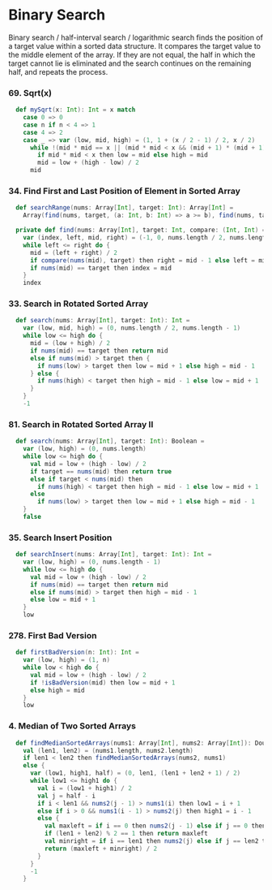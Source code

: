 # Binary Search
Binary search / half-interval search / logarithmic search finds the position of a target value within a sorted data structure.
It compares the target value to the middle element of the array. If they are not equal, the half in which the target cannot lie is eliminated and the search continues on the remaining half, and repeats the process.

### 69. Sqrt(x)
```scala
  def mySqrt(x: Int): Int = x match
    case 0 => 0
    case n if n < 4 => 1
    case 4 => 2
    case _ => var (low, mid, high) = (1, 1 + (x / 2 - 1) / 2, x / 2)
      while !(mid * mid == x || (mid * mid < x && (mid + 1) * (mid + 1) > x)) do
        if mid * mid < x then low = mid else high = mid
        mid = low + (high - low) / 2
      mid
```

### 34. Find First and Last Position of Element in Sorted Array
```scala
  def searchRange(nums: Array[Int], target: Int): Array[Int] =
    Array(find(nums, target, (a: Int, b: Int) => a >= b), find(nums, target, (a: Int, b: Int) => a > b))

  private def find(nums: Array[Int], target: Int, compare: (Int, Int) => Boolean): Int =
    var (index, left, mid, right) = (-1, 0, nums.length / 2, nums.length - 1)
    while left <= right do {
      mid = (left + right) / 2
      if compare(nums(mid), target) then right = mid - 1 else left = mid + 1
      if nums(mid) == target then index = mid
    }
    index
```

### 33. Search in Rotated Sorted Array
```scala
  def search(nums: Array[Int], target: Int): Int =
    var (low, mid, high) = (0, nums.length / 2, nums.length - 1)
    while low <= high do {
      mid = (low + high) / 2
      if nums(mid) == target then return mid
      else if nums(mid) > target then {
        if nums(low) > target then low = mid + 1 else high = mid - 1
      } else {
        if nums(high) < target then high = mid - 1 else low = mid + 1
      }
    }
    -1
```

### 81. Search in Rotated Sorted Array II
```scala
  def search(nums: Array[Int], target: Int): Boolean =
    var (low, high) = (0, nums.length)
    while low <= high do {
      val mid = low + (high - low) / 2
      if target == nums(mid) then return true
      else if target < nums(mid) then
        if nums(high) < target then high = mid - 1 else low = mid + 1
      else
        if nums(low) > target then low = mid + 1 else high = mid - 1
    }
    false
```

### 35. Search Insert Position
```scala
  def searchInsert(nums: Array[Int], target: Int): Int =
    var (low, high) = (0, nums.length - 1)
    while low <= high do {
      val mid = low + (high - low) / 2
      if nums(mid) == target then return mid
      else if nums(mid) > target then high = mid - 1
      else low = mid + 1
    }
    low
```

### 278. First Bad Version
```scala
  def firstBadVersion(n: Int): Int =
    var (low, high) = (1, n)
    while low < high do {
      val mid = low + (high - low) / 2
      if !isBadVersion(mid) then low = mid + 1
      else high = mid
    }
    low
```

### 4. Median of Two Sorted Arrays
```scala
  def findMedianSortedArrays(nums1: Array[Int], nums2: Array[Int]): Double =
    val (len1, len2) = (nums1.length, nums2.length)
    if len1 < len2 then findMedianSortedArrays(nums2, nums1)
    else {
      var (low1, high1, half) = (0, len1, (len1 + len2 + 1) / 2)
      while low1 <= high1 do {
        val i = (low1 + high1) / 2
        val j = half - i
        if i < len1 && nums2(j - 1) > nums1(i) then low1 = i + 1
        else if i > 0 && nums1(i - 1) > nums2(j) then high1 = i - 1
        else {
          val maxleft = if i == 0 then nums2(j - 1) else if j == 0 then nums1(i - 1) else nums1(i - 1).max(nums2(j - 1))
          if (len1 + len2) % 2 == 1 then return maxleft
          val minright = if i == len1 then nums2(j) else if j == len2 then nums1(i) else nums1(i).min(nums2(j))
          return (maxleft + minright) / 2
        }
      }
      -1
    }
```